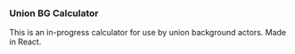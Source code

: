 ### Union BG Calculator

This is an in-progress calculator for use by union background actors. Made in React. 